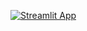 [![Streamlit App](https://static.streamlit.io/badges/streamlit_badge_black_white.svg)](https://<[your-custom-subdomain](https://github.com/pedrosanhueza/Web_Scrape/blob/main/BYUI-JobBoard/Job_board-Code/JobBoard.py)>.streamlitapp.com)
